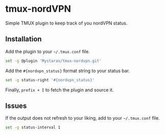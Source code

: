 # tmux-nordVPN
Simple TMUX plugin to keep track of you nordVPN status.

## Installation

Add the plugin to your `~/.tmux.conf` file.
```bash
set -g @plugin 'Mystaras/tmux-nordvpn.git'
```

Add the `#{nordvpn_status}` format string to your status bar.
```bash
set -g status-right '#{nordvpn_status}'
```

Finally, `prefix + I` to fetch the plugin and source it.

## Issues
If the output does not refresh to your liking, add to your `~/.tmux.conf` file.
```bash
set -g status-interval 1
```




